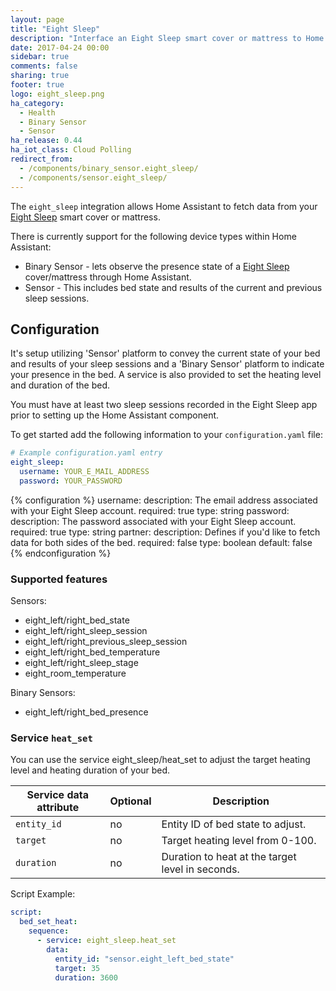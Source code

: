 ```yaml
---
layout: page
title: "Eight Sleep"
description: "Interface an Eight Sleep smart cover or mattress to Home Assistant"
date: 2017-04-24 00:00
sidebar: true
comments: false
sharing: true
footer: true
logo: eight_sleep.png
ha_category:
  - Health
  - Binary Sensor
  - Sensor
ha_release: 0.44
ha_iot_class: Cloud Polling
redirect_from:
  - /components/binary_sensor.eight_sleep/
  - /components/sensor.eight_sleep/
---
```


The `eight_sleep` integration allows Home Assistant to fetch data from your [Eight Sleep](https://eightsleep.com/) smart cover or mattress.

There is currently support for the following device types within Home Assistant:

- Binary Sensor - lets observe the presence state of a [Eight Sleep](https://eightsleep.com/) cover/mattress through Home Assistant.
- Sensor - This includes bed state and results of the current and previous sleep sessions.

## Configuration

It's setup utilizing 'Sensor' platform to convey the current state of your bed and results of your sleep sessions and a 'Binary Sensor' platform to indicate your presence in the bed. A service is also provided to set the heating level and duration of the bed.

You must have at least two sleep sessions recorded in the Eight Sleep app prior to setting up the Home Assistant component.

To get started add the following information to your `configuration.yaml` file:

```yaml
# Example configuration.yaml entry
eight_sleep:
  username: YOUR_E_MAIL_ADDRESS
  password: YOUR_PASSWORD
```

{% configuration %}
username:
  description: The email address associated with your Eight Sleep account.
  required: true
  type: string
password:
  description: The password associated with your Eight Sleep account.
  required: true
  type: string
partner:
  description: Defines if you'd like to fetch data for both sides of the bed.
  required: false
  type: boolean
  default: false
{% endconfiguration %}

### Supported features

Sensors:

- eight_left/right_bed_state
- eight_left/right_sleep_session
- eight_left/right_previous_sleep_session
- eight_left/right_bed_temperature
- eight_left/right_sleep_stage
- eight_room_temperature

Binary Sensors:

- eight_left/right_bed_presence

### Service `heat_set`

You can use the service eight_sleep/heat_set to adjust the target heating level and heating duration of your bed.

| Service data attribute | Optional | Description |
| ---------------------- | -------- | ----------- |
| `entity_id` | no | Entity ID of bed state to adjust.
| `target` | no | Target heating level from 0-100.
| `duration` | no | Duration to heat at the target level in seconds.

Script Example:

```yaml
script:
  bed_set_heat:
    sequence:
      - service: eight_sleep.heat_set
        data:
          entity_id: "sensor.eight_left_bed_state"
          target: 35
          duration: 3600
```
